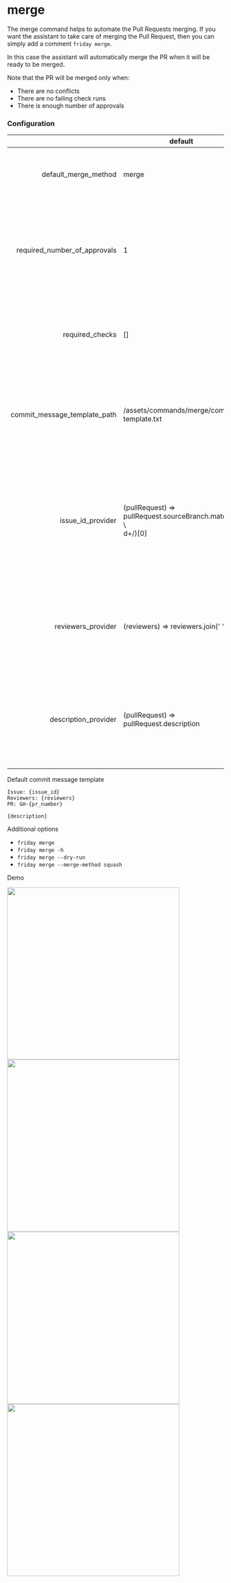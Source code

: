 # merge

The merge command helps to automate the Pull Requests merging. If you want the assistant
to take care of merging the Pull Request, then you can simply add a comment `friday merge`.

In this case the assistant will automatically merge the PR when it will be ready to be merged.

Note that the PR will be merged only when:

- There are no conflicts
- There are no failing check runs
- There is enough number of approvals

### Configuration

|                              | default                                                            | options                | description                                                                                                              |
|-----------------------------:|--------------------------------------------------------------------|------------------------|--------------------------------------------------------------------------------------------------------------------------|
| default_merge_method         | merge                                                              | merge/squash/rebase    | the default merge method that will be used by assistant                                                                  |
| required_number_of_approvals | 1                                                                  | any decimal            | the number of required minimal approvals that the PR should have before the assistant will merge it                      |
| required_checks              | []                                                                 | array of strings       | the list of required GitHub checks that need to pass before merging                                                      |
| commit_message_template_path | /assets/commands/merge/commit-template.txt                         | any path               | the path to your custom commit message template file in case you want to define a custom one                             |
| issue_id_provider            | (pullRequest) => pullRequest.sourceBranch.match(/<br>\\<br>d+/)[0] | any JS lambda function | a java function that will provide the issue number of the PR in case you want it to be added to the merge commit message |
| reviewers_provider           | (reviewers) => reviewers.join(' ')                                 | any JS lambda function | a java function that will provide the list of reviews - you can use it to map it if you need it                          |
| description_provider         | (pullRequest) => pullRequest.description                           | any JS lambda function | a java function that will provide a description that should be added to the merge commit message                         |

Default commit message template

```
Issue: {issue_id}
Reviewers: {reviewers}
PR: GH-{pr_number}

{description}
```

Additional options
- `friday merge`
- `friday merge -h`
- `friday merge --dry-run`
- `friday merge --merge-method squash`

Demo

<img width="400" src="https://user-images.githubusercontent.com/12527390/177853303-b3ea82e8-ea87-41e7-8c77-fa956883843c.png"/>
<img width="400" src="https://user-images.githubusercontent.com/12527390/177853399-8d6527c1-ea9f-41bc-8cd2-5f52bd640b85.png"/>
<img width="400" src="https://user-images.githubusercontent.com/12527390/177853471-8f48e8f1-8939-489c-9735-37de46dc3a31.png"/>
<img width="400" src="https://user-images.githubusercontent.com/12527390/177853592-cbdffc9f-578b-47b7-b5db-0ce19ab607e3.png"/>
